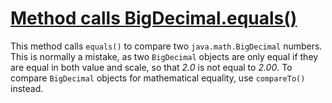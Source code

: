 # [Method calls BigDecimal.equals()](http://fb-contrib.sourceforge.net/bugdescriptions.html#MDM_BIGDECIMAL_EQUALS)

This method calls `equals()` to compare two `java.math.BigDecimal` numbers.
			This is normally a mistake, as two `BigDecimal` objects are only equal if they are
			equal in both value and scale, so that _2.0_ is not equal to _2.00_.
			To compare `BigDecimal` objects for mathematical equality, use `compareTo()` instead.